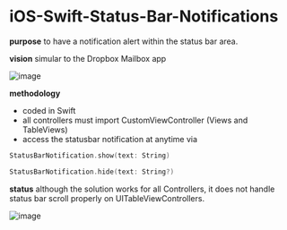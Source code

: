 # iOS-Swift-Status-Bar-Notifications

**purpose** to have a notification alert within the status bar area.

**vision** simular to the Dropbox Mailbox app

![image](http://i.imgur.com/Hlsm8Xj.jpg)

**methodology** 
- coded in Swift
- all controllers must import CustomViewController (Views and TableViews)
- access the statusbar notification at anytime via 
```swift
StatusBarNotification.show(text: String)
```
```swift
StatusBarNotification.hide(text: String?)
```

**status** although the solution works for all Controllers, it does not handle status bar scroll properly on UITableViewControllers.

![image](http://i.imgur.com/zS0qpyG.gif)
